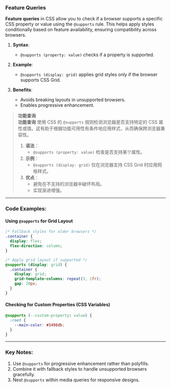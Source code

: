 ### Feature Queries  

**Feature queries** in CSS allow you to check if a browser supports a specific CSS property or value using the `@supports` rule. This helps apply styles conditionally based on feature availability, ensuring compatibility across browsers.  

1. **Syntax**:  
   - `@supports (property: value)` checks if a property is supported.  

2. **Example**:  
   - `@supports (display: grid)` applies grid styles only if the browser supports CSS Grid.  

3. **Benefits**:  
   - Avoids breaking layouts in unsupported browsers.  
   - Enables progressive enhancement.  

> **功能查询**  
> **功能查询** 使用 CSS 的 `@supports` 规则检测浏览器是否支持特定的 CSS 属性或值。这有助于根据功能可用性有条件地应用样式，从而确保跨浏览器兼容性。  
> 1. **语法**：  
>    - `@supports (property: value)` 检查是否支持某个属性。  
> 2. **示例**：  
>    - `@supports (display: grid)` 仅在浏览器支持 CSS Grid 时应用网格样式。  
> 3. **优点**：  
>    - 避免在不支持的浏览器中破坏布局。  
>    - 实现渐进增强。  

---

### Code Examples:

#### **Using `@supports` for Grid Layout**
```css
/* Fallback styles for older browsers */
.container {
  display: flex;
  flex-direction: column;
}

/* Apply grid layout if supported */
@supports (display: grid) {
  .container {
    display: grid;
    grid-template-columns: repeat(3, 1fr);
    gap: 20px;
  }
}
```

#### **Checking for Custom Properties (CSS Variables)**
```css
@supports (--custom-property: value) {
  :root {
    --main-color: #3498db;
  }
}
```

---

### Key Notes:  
1. Use `@supports` for progressive enhancement rather than polyfills.  
2. Combine it with fallback styles to handle unsupported browsers gracefully.  
3. Nest `@supports` within media queries for responsive designs.